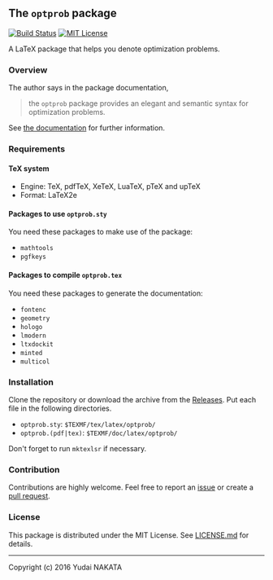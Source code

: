 The `optprob` package
---
[![Build Status]( 	https://img.shields.io/travis/yudai-nkt/optprob/master.svg)](https://travis-ci.org/yudai-nkt/optprob)
[![MIT License](http://img.shields.io/badge/license-MIT-blue.svg?style=flat)](./LICENSE)

A LaTeX package that helps you denote optimization problems.

### Overview
The author says in the package documentation,
> the `optprob` package provides an elegant and semantic syntax for optimization problems.

See [the documentation](http://yudai-nkt.github.io/optprob/optprob.pdf) for further information.

### Requirements
#### TeX system
* Engine: TeX, pdfTeX, XeTeX, LuaTeX, pTeX and upTeX
* Format: LaTeX2e

#### Packages to use `optprob.sty`
You need these packages to make use of the package:

* `mathtools`
* `pgfkeys`

#### Packages to compile `optprob.tex`
You need these packages to generate the documentation:

* `fontenc`
* `geometry`
* `hologo`
* `lmodern`
* `ltxdockit`
* `minted`
* `multicol`

### Installation
Clone the repository or download the archive from the [Releases](https://github.com/yudai-nkt/optprob/releases/latest).
Put each file in the following directories.

* `optprob.sty`: `$TEXMF/tex/latex/optprob/`
* `optprob.(pdf|tex)`: `$TEXMF/doc/latex/optprob/`

Don't forget to run `mktexlsr` if necessary.

### Contribution
Contributions are highly welcome. Feel free to report an [issue](https://github.com/yudai-nkt/optprob/issues) or create a [pull request](https://github.com/yudai-nkt/optprob/pulls).

### License
This package is distributed under the MIT License.
See [LICENSE.md](./LICENSE.md) for details.

---
Copyright (c) 2016 Yudai NAKATA
